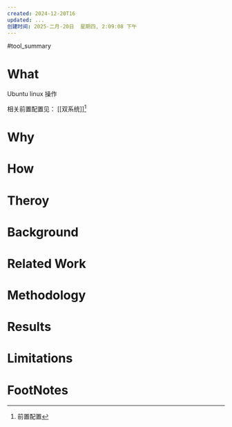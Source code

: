 ```yaml
---
created: 2024-12-20T16
updated: ...
创建时间: 2025-二月-20日  星期四, 2:09:08 下午
---
```

#tool_summary 

# What
Ubuntu linux 操作

相关前置配置见： [[双系统]][^1]
# Why
# How
# Theroy
# Background
# Related Work
# Methodology
# Results
# Limitations
# FootNotes

[^1]: 前置配置
